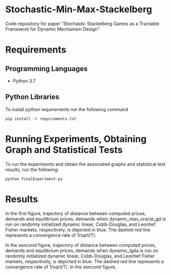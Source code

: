 # Stochastic-Min-Max-Stackelberg
Code repository for paper "Stochastic Stackelberg Games as a Tractable Framework for Dynamic Mechanism Design"


# Requirements

## Programming Languages
- Python 3.7

## Python Libraries
To install python requirements run the following command
```
pip install -r requirements.txt
```

# Running Experiments, Obtaining Graph and Statistical Tests

To run the experiments and obtain the associated graphs and statistical test results, run the following:

```
python finalExperiment.py
```
# Results

In the first figure, trajectory of distance between computed prices, demands and equilibrium prices, demands when dynamic_max_oracle_gd is run on randomly initialized dynamic linear, Cobb-Douglas, and Leontief Fisher markets, respectively, is depicted in blue. The dashed red line represents a convergence rate of 1/sqrt(T).

In the sencond figure, trajectory of distance between computed prices, demands and equilibrium prices, demands when dynamic_lgda is run on randomly initialized dynamic linear, Cobb-Douglas, and Leontief Fisher markets, respectively, is depicted in blue. The dashed red line represents a convergence rate of 1/sqrt(T).
In the sencond figure, 

<!-- [results](graphs/gd_pplusx_dis_graphs_1_runs.jpg)
[results](graphs/lgda_pplusx_dis_graphs_1_runs.jpg) -->

